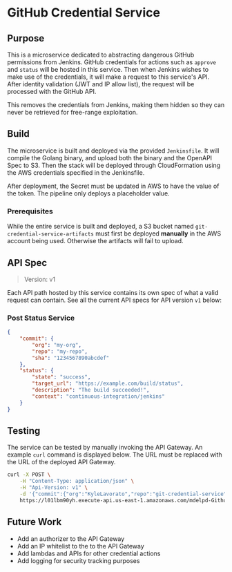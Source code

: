 # GitHub Credential Service

## Purpose

This is a microservice dedicated to abstracting dangerous GitHub permissions from Jenkins. GitHub credentials for actions such as `approve` and `status` will be hosted in this service. Then when Jenkins wishes to make use of the credentials, it will make a request to this service's API. After identity validation (JWT and IP allow list), the request will be processed with the GitHub API.

This removes the credentials from Jenkins, making them hidden so they can never be retrieved for free-range exploitation.

## Build

The microservice is built and deployed via the provided `Jenkinsfile`. It will compile the Golang binary, and upload both the binary and the OpenAPI Spec to S3. Then the stack will be deployed through CloudFormation using the AWS credentials specified in the Jenkinsfile.

After deployment, the Secret must be updated in AWS to have the value of the token. The pipeline only deploys a placeholder value.

### Prerequisites

While the entire service is built and deployed, a S3 bucket named `git-credential-service-artifacts` must first be deployed **manually** in the AWS account being used. Otherwise the artifacts will fail to upload.

## API Spec

> Version: v1

Each API path hosted by this service contains its own spec of what a valid request can contain. See all the current API specs for API version `v1` below:

### Post Status Service

```json
{
    "commit": {
        "org": "my-org",
        "repo": "my-repo",
        "sha": "1234567890abcdef"
    },
    "status": {
        "state": "success",
        "target_url": "https://example.com/build/status",
        "description": "The build succeeded!",
        "context": "continuous-integration/jenkins"
    }
}
```

## Testing

The service can be tested by manually invoking the API Gateway. An example `curl` command is displayed below. The URL must be replaced with the URL of the deployed API Gateway.

```bash
curl -X POST \
    -H "Content-Type: application/json" \
    -H "Api-Version: v1" \
    -d '{"commit":{"org":"KyleLavorato","repo":"git-credential-service","sha":"ac137c1d5a41f52bf46861e7d6ad03834e4ab576"},"status":{"state":"success","target_url":"https://google.com","description":"The status succeeded!","context":"example-status/celebrate"}}' \
    https://l01lbm90yh.execute-api.us-east-1.amazonaws.com/mdelpd-GithubCredentialAPIDeployment/api/github/status
```

## Future Work
* Add an authorizer to the API Gateway
* Add an IP whitelist to the to the API Gateway
* Add lambdas and APIs for other credential actions
* Add logging for security tracking purposes
